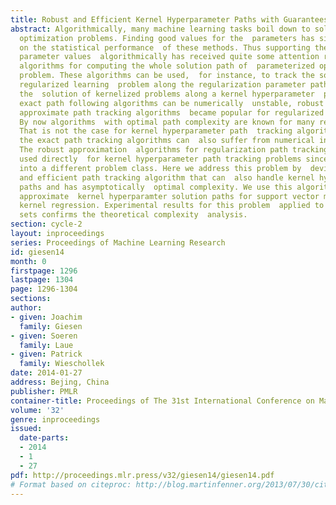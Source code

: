 ```yaml
---
title: Robust and Efficient Kernel Hyperparameter Paths with Guarantees
abstract: Algorithmically, many machine learning tasks boil down to solving  parameterized
  optimization problems. Finding good values for the  parameters has significant influence
  on the statistical performance  of these methods. Thus supporting the choice of
  parameter values  algorithmically has received quite some attention recently,  especially
  algorithms for computing the whole solution path of  parameterized optimization
  problem. These algorithms can be used,  for instance, to track the solution of a
  regularized learning  problem along the regularization parameter path, or for tracking
  the  solution of kernelized problems along a kernel hyperparameter  path. Since
  exact path following algorithms can be numerically  unstable, robust and efficient
  approximate path tracking algorithms  became popular for regularized learning problems.
  By now algorithms  with optimal path complexity are known for many regularized learning  problems.
  That is not the case for kernel hyperparameter path  tracking algorithms, where
  the exact path tracking algorithms can  also suffer from numerical instabilities.
  The robust approximation  algorithms for regularization path tracking can not be
  used directly  for kernel hyperparameter path tracking problems since the latter  fall
  into a different problem class. Here we address this problem by  devising a robust
  and efficient path tracking algorithm that can  also handle kernel hyperparameter
  paths and has asymptotically  optimal complexity. We use this algorithm to compute
  approximate  kernel hyperparamter solution paths for support vector machines and  robust
  kernel regression. Experimental results for this problem  applied to various data
  sets confirms the theoretical complexity  analysis.
section: cycle-2
layout: inproceedings
series: Proceedings of Machine Learning Research
id: giesen14
month: 0
firstpage: 1296
lastpage: 1304
page: 1296-1304
sections: 
author:
- given: Joachim
  family: Giesen
- given: Soeren
  family: Laue
- given: Patrick
  family: Wieschollek
date: 2014-01-27
address: Bejing, China
publisher: PMLR
container-title: Proceedings of The 31st International Conference on Machine Learning
volume: '32'
genre: inproceedings
issued:
  date-parts:
  - 2014
  - 1
  - 27
pdf: http://proceedings.mlr.press/v32/giesen14/giesen14.pdf
# Format based on citeproc: http://blog.martinfenner.org/2013/07/30/citeproc-yaml-for-bibliographies/
---
```

